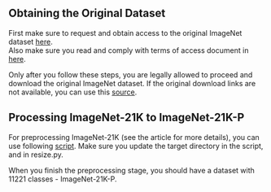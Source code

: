 ## Obtaining the Original Dataset
First make sure to request and obtain access to the original ImageNet dataset [here](http://www.image-net.org/request).  
Also make sure you read and comply with terms of access document in [here](http://www.image-net.org/download).

Only after you follow these steps, you are legally allowed to proceed and download the original ImageNet dataset. If the original download links are not available,
you can use this [source](https://academictorrents.com/details/564a77c1e1119da199ff32622a1609431b9f1c47).

## Processing ImageNet-21K to ImageNet-21K-P
For preprocessing ImageNet-21K (see the article for more details), you can use following [script](./processing_script.sh).
Make sure you update the target directory in the script, and in resize.py.

When you finish the preprocessing stage, you should have a dataset with 11221 classes - ImageNet-21K-P.